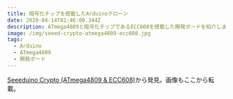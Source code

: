 ```yaml
---
title: 暗号化チップを搭載したArduinoクローン
date: 2020-04-14T01:46:00.344Z
description: ATmega4809と暗号化チップであるECC608を搭載した開発ボードを紹介します
image: /img/seeed-crypto-atmega4809-ecc608.jpg
tags:
  - Arduino
  - ATmega4809
  - 開発ボード
---
```

[Seeeduino Crypto (ATmega4809 & ECC608)](https://www.seeedstudio.com/Seeeduino-Crypto-ATmega4809-ECC608-p-4369.html)から発見。画像もここから転載。

